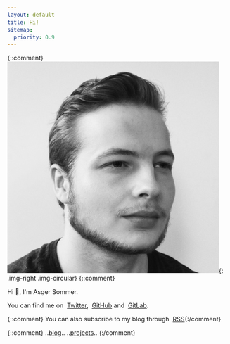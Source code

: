 ```yaml
---
layout: default
title: Hi!
sitemap:
  priority: 0.9
---
```


{::comment}
![Asger Sommer](/assets/profile.jpg){: .img-right .img-circular}
{::comment}

Hi :wave:, I'm Asger Sommer. 

You can find me on <a href="https://twitter.com/AsgerSommer"><i class="fab fa-twitter" aria-hidden="true" style="margin-right: 4px"></i>Twitter</a>, <a href="https://github.com/AsgerSommer"><i class="fab fa-github-alt" aria-hidden="true" style="margin-right: 4px"></i>GitHub</a> and <a href="https://gitlab.com/asgersommer"><i class="fab fa-gitlab" aria-hidden="true" style="margin-right: 4px"></i>GitLab</a>.

{::comment}
You can also subscribe to my blog through <a href="http://asgersommer.com/rss.xml"><i class="fab fa-rss" aria-hidden="true" style="margin-right: 4px"></i>RSS</a>{:/comment}

{::comment}
..[blog](./blog/)..
..[projects](./projects/)..
{:/comment}

[^1]: ..
